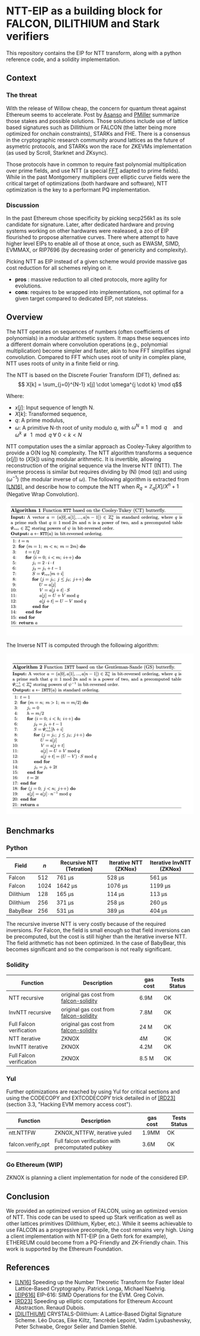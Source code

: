 # NTT-EIP as a building block for FALCON, DILITHIUM and Stark verifiers

This repository contains the EIP for NTT transform, along with a python reference code, and a solidity implementation.

## Context 

### The threat
With the release of Willow cheap, the concern for quantum threat against Ethereum seems to accelerate. Post by [Asanso](https://ethresear.ch/t/so-you-wanna-post-quantum-ethereum-transaction-signature/21291) and [PMiller](https://ethresear.ch/t/tidbits-of-post-quantum-eth/21296) summarize those stakes and possible solutions. Those solutions include use of lattice based signatures such as Dillithium or FALCON (the latter being more optimized for onchain constraints), STARKs and FHE. There is a consensus in the cryptographic research community around lattices as the future of asymetric protocols, and STARKs won the race for ZKEVMs implementation (as used by Scroll, Starknet and ZKsync).

Those protocols have in common to require fast polynomial multiplication over prime fields, and use NTT (a special [FFT](https://vitalik.eth.limo/general/2019/05/12/fft.html) adapted to prime fields). While in the past Montgomery multipliers over elliptic curve fields were the critical target of optimizations (both hardware and software), NTT optimization is the key to a performant PQ implementation.

### Discussion

In the past Ethereum chose specificity by picking secp256k1 as its sole candidate for signature. Later, after dedicated hardware and proving systems working on other hardwares were realeased, a zoo of EIP flourished to propose alternative curves. There where attempt to have higher level EIPs to enable all of those at once, such as EWASM, SIMD, EVMMAX,  or RIP7696 (by decreasing order of genericity and complexity).

Picking NTT as EIP instead of a given scheme would provide massive gas cost reduction for all schemes relying on it.
- **pros** : massive reduction to all cited protocols, more agility for evolutions.
- **cons**:  requires to be wrapped into  implementations, not optimal for a given target compared to dedicated EIP, not stateless.

## Overview

The NTT operates on sequences of numbers (often coefficients of polynomials) in a modular arithmetic system. It maps these sequences into a different domain where convolution operations (e.g., polynomial multiplication) become simpler and faster, akin to how FFT simplifies signal convolution. Compared to FFT which uses root of unity in complex plane, NTT uses roots of unity in a finite field or ring. 

The NTT is based on the Discrete Fourier Transform (DFT), defined as:
$$
X[k] = \sum_{j=0}^{N-1} x[j] \cdot \omega^{j \cdot k} \mod q$$

Where:
- $x[j]$: Input sequence of length N.
- $X[k]$: Transformed sequence,
- $q$: A prime modulus,
- $\omega$: A primitive N-th root of unity modulo $q$, with
$\omega^N \equiv 1 \mod q \quad \text{and} \quad \omega^k \not\equiv 1 \mod q \; \forall \; 0 < k < N$

NTT computation uses the a similar approach as Cooley-Tukey algorithm to provide a O(N log N) complexity. The NTT algorithm transforms a sequence $(x[j])$ to $(X[k])$ using modular arithmetic. It is invertible, allowing reconstruction of the original sequence via the Inverse NTT (INTT). The inverse process is similar but requires dividing by \(N\) (mod \(q\)) and using $(\omega^{-1}$) (the modular inverse of $\omega$). The following algorithm is extracted from 
[[LN16]](https://eprint.iacr.org/2016/504.pdf), and describe how to compute the NTT when $R_q= \mathbb{Z}_q[X]/X^n+1$ (Negative Wrap Convolution).

![alt text](image.png)

The Inverse NTT is computed through the following algorithm:

![alt text](image-1.png)

## Benchmarks

### Python

| Field | $n$ | Recursive NTT (Tetration) | Iterative NTT (ZKNox) | Iterative InvNTT (ZKNox)|
|-|-|-|-|-|
|Falcon   | 512  | 761 μs  | 528 μs  | 561 μs  |
|Falcon   | 1024 | 1642 μs | 1076 μs | 1199 μs |
|Dilithium| 128  | 165 μs  | 114 μs  | 113 μs  |
|Dilithium| 256  | 371 μs  | 258 μs  | 260 μs  |
|BabyBear | 256  | 531 μs  | 389 μs  | 404 μs  |

The recursive inverse NTT is very costly because of the required inversions. For Falcon, the field is small enough so that field inversions can be precomputed, but the cost is still higher than the iterative inverse NTT.
The field arithmetic has not been optimized. In the case of BabyBear, this becomes significant and so the comparison is not really significant.

### Solidity


| Function                   | Description               | gas cost | Tests Status |
|------------------------|---------------------|---------------------|---------------------|
| NTT recursive       | original gas cost from [falcon-solidity](https://github.com/Tetration-Lab/falcon-solidity/blob/main/src/Falcon.sol)         | 6.9M | OK|
| InvNTT recursive          | original gas cost from [falcon-solidity](https://github.com/Tetration-Lab/falcon-solidity/blob/main/src/Falcon.sol)  | 7.8M | OK|
| Full Falcon verification         | original gas cost from [falcon-solidity](https://github.com/Tetration-Lab/falcon-solidity/blob/main/src/Falcon.sol)  | 24 M| OK|
| NTT iterative      | ZKNOX  |  4M | OK|
|  InvNTT iterative       | ZKNOX | 4.2M | OK|
| Full Falcon verification          | ZKNOX  | 8.5 M| OK|


### Yul


Further optimizations are reached by using Yul for critical sections and using the CODECOPY and EXTCODECOPY trick detailed in of [[RD23]](https://eprint.iacr.org/2023/939.pdf) (section 3.3, "Hacking EVM memory access cost"). 


| Function                   | Description               | gas cost | Tests Status |
|------------------------|---------------------|---------------------|---------------------|
| ntt.NTTFW       | ZKNOX_NTTFW, iterative yuled    | 1.9MM | OK|
| falcon.verify_opt       | Full falcon verification with precomputated pubkey         | 3.6M | OK|

### Go Ethereum (WIP)

ZKNOX is planning a client implementation for node of the considered EIP.

## Conclusion

We provided an optimized version of FALCON, using an optimized version of NTT. This code can be used to speed up Stark verification as well as other lattices primitives (Dilithium, Kyber, etc.). While it seems achievable to use FALCON as a progressive precompile, the cost remains very high. Using a client implementation with NTT-EIP (in a Geth fork for example), ETHEREUM could become from a PQ-Friendly and ZK-Friendly chain. This work is supported by the Ethereum Foundation.


## References

- [[LN16]](https://eprint.iacr.org/2016/504.pdf) Speeding up the Number Theoretic Transform for Faster Ideal Lattice-Based Cryptography. Patrick Longa, Michael Naehrig.
- [[EIP616]](https://eips.ethereum.org/EIPS/eip-616) EIP-616: SIMD Operations for the EVM. Greg Colvin.
- [[RD23]](https://eprint.iacr.org/2023/939.pdf) Speeding up elliptic computations for Ethereum Account Abstraction. Renaud Dubois.
- [[DILITHIUM]](https://eprint.iacr.org/2017/633.pdf) CRYSTALS-Dilithium: A Lattice-Based Digital Signature Scheme. Léo Ducas, Eike Kiltz, Tancrède Lepoint, Vadim Lyubashevsky, Peter Schwabe, Gregor Seiler and Damien Stehlé.